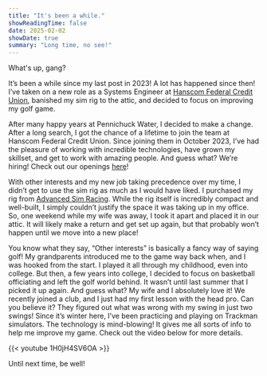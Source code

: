 ```yaml
---
title: "It's been a while."
showReadingTime: false
date: 2025-02-02
showDate: true
summary: "Long time, no see!"
---
```

What's up, gang?

It’s been a while since my last post in 2023! A lot has happened since then! I’ve taken on a new role as a Systems Engineer at [Hanscom Federal Credit Union](https://www.hfcu.org), banished my sim rig to the attic, and decided to focus on improving my golf game. 

After many happy years at Pennichuck Water, I decided to make a change. After a long search, I got the chance of a lifetime to join the team at Hanscom Federal Credit Union. Since joining them in October 2023, I’ve had the pleasure of working with incredible technologies, have grown my skillset, and get to work with amazing people. And guess what? We’re hiring! Check out our openings [here](https://recruiting.ultipro.com/HAN1015HFCU/JobBoard/fba58347-e29f-4416-8e12-98236b8302e7/?q=&o=postedDateDesc)!

With other interests and my new job taking precedence over my time, I didn’t get to use the sim rig as much as I would have liked. I purchased my rig from [Advanced Sim Racing](https://www.advancedsimracing.com). While the rig itself is incredibly compact and well-built, I simply couldn’t justify the space it was taking up in my office. So, one weekend while my wife was away, I took it apart and placed it in our attic. It will likely make a return and get set up again, but that probably won’t happen until we move into a new place!

You know what they say, “Other interests” is basically a fancy way of saying golf! My grandparents introduced me to the game way back when, and I was hooked from the start. I played it all through my childhood, even into college. But then, a few years into college, I decided to focus on basketball officiating and left the golf world behind. It wasn’t until last summer that I picked it up again. And guess what? My wife and I absolutely love it! We recently joined a club, and I just had my first lesson with the head pro. Can you believe it? They figured out what was wrong with my swing in just two swings! Since it’s winter here, I’ve been practicing and playing on Trackman simulators. The technology is mind-blowing! It gives me all sorts of info to help me improve my game. Check out the video below for more details.

{{< youtube 1H0jH4SV6OA >}}

Until next time, be well!
